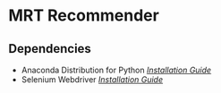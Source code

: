 # MRT Recommender

## Dependencies
- Anaconda Distribution for Python
    *[Installation Guide](https://docs.anaconda.com/anaconda/install/)*
- Selenium Webdriver
    *[Installation Guide](https://pypi.org/project/selenium/)*

